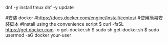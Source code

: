 
 dnf -y install tmux
 dnf -y update
 
#安装 docker
#https://docs.docker.com/engine/install/centos/
#使用简易安装脚本
#Install using the convenience script
$ curl -fsSL https://get.docker.com -o get-docker.sh
$ sudo sh get-docker.sh
$ sudo usermod -aG docker your-user
 
